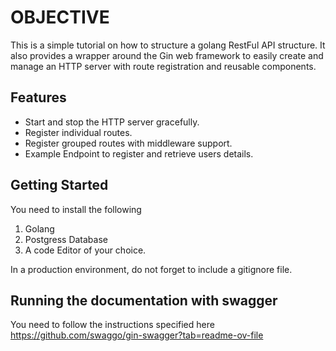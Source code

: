 # OBJECTIVE

This is a simple tutorial on how to structure a golang RestFul API structure.
It also provides a wrapper around the Gin web framework to easily create and manage an HTTP server with route registration and reusable components. 

## Features

- Start and stop the HTTP server gracefully.
- Register individual routes.
- Register grouped routes with middleware support.
- Example Endpoint to register and retrieve users details.

## Getting Started

You need to install the following
1. Golang
2. Postgress Database
3. A code Editor of your choice.

In a production environment, do not forget to include a gitignore file.

## Running the documentation with swagger

You need to follow the instructions specified here
https://github.com/swaggo/gin-swagger?tab=readme-ov-file


